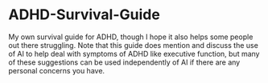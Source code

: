 # ADHD-Survival-Guide
My own survival guide for ADHD, though I hope it also helps some people out there struggling. Note that this guide does mention and discuss the use of AI to help deal with symptoms of ADHD like executive function, but many of these suggestions can be used independently of AI if there are any personal concerns you have.
